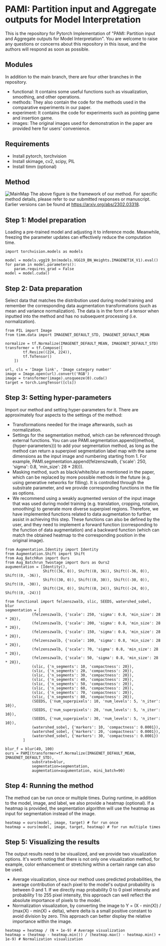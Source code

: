 # PAMI: Partition input and Aggregate outputs for Model Interpretation
This is the repository for Pytorch Implementation of "PAMI: Partition input and Aggregate outputs for Model Interpretation". You are welcome to raise any questions or concerns about this repository in this issue, and the authors will respond as soon as possible.

## Modules
In addition to the main branch, there are four other branches in the repository.
- functional: It contains some useful functions such as visualization, smoothing, and other operations.
- methods: They also contain the code for the methods used in the comparative experiments in our paper.
- experiment: It contains the code for experiments such as pointing game and insertion game.
- images: The original images used for demonstration in the paper are provided here for users' convenience.

## Requirements
- Install pytorch, torchvision
- Install skimage, cv2, scipy, PIL
- Install timm (optional)

## Method
![MainMap](https://github.com/fuermowei/PAMI/assets/47769416/65d4a763-936a-433d-b19f-9cd5934d85fd)
The above figure is the framework of our method. For specific method details, please refer to our submitted responses or manuscript. Earlier versions can be found at https://arxiv.org/abs/2302.03318.

## Step 1: Model preparation
Loading a pre-trained model and adjusting it to inference mode. Meanwhile, freezing the parameter updates can effectively reduce the computation time.
```
import torchvision.models as models

model = models.vgg19_bn(models.VGG19_BN_Weights.IMAGENET1K_V1).eval()
for param in model.parameters():
    param.requires_grad = False
model = model.cuda()
```

## Step 2: Data preparation
Select data that matches the distribution used during model training and remember the corresponding data augmentation transformations (such as mean and variance normalization).
The data is in the form of a tensor when inputted into the method and has no subsequent processing (i.e. normalization).
```
from PIL import Image
from timm.data import IMAGENET_DEFAULT_STD, IMAGENET_DEFAULT_MEAN

normalize = tf.Normalize(IMAGENET_DEFAULT_MEAN, IMAGENET_DEFAULT_STD)
transformer = tf.Compose([
        tf.Resize((224, 224)),
        tf.ToTensor()
    ])
    
url, cls = 'Image link', 'Image category number'
image = Image.open(url).convert('RGB')
image = transformer(image).unsqueeze(0).cuda()
target = torch.LongTensor([cls])
```


## Step 3: Setting hyper-parameters
Import our method and setting hyper-parameters for it.
There are approximately four aspects to the settings of the method:
- Transformations needed for the image afterwards, such as normalization.
- Settings for the segmentation method, which can be referenced through external functions. You can use PAMI.segmentation.append((method, {hyper-parameters})) to add your segmentation method, as long as the method can return a superpixel segmentation label map with the same dimensions as the input image and numbering starting from 1. For example, PAMI.segmentation.append(felzenszwalb, {'scale': 250, 'sigma': 0.8, 'min_size': 28 * 28})).
- Masking method, such as black/white/blur as mentioned in the paper, which can be replaced by more possible methods in the future (e.g. using generative networks for filling). It is controlled through the substrate parameter, and we provide corresponding functions in the file as options.
- We recommend using a weakly augmented version of the input image that was used during model training (e.g. translation, cropping, rotation, smoothing) to generate more diverse superpixel regions. Therefore, we have implemented functions related to data augmentation to further assist in achieving this step. These functions can also be defined by the user, and they need to implement a forward function (corresponding to the function of data augmentation) and a backward function (which can match the obtained heatmap to the corresponding position in the original image).
```
from Augmentation.Identity import Identity
from Augmentation.Shift import Shift
from Aug_BatchRun import Ours
from Aug_Batchrun_Twostage import Ours as Ours2
augumentation = [Identity(),
                 Shift((36, 0)), Shift((0, 36)), Shift((-36, 0)), Shift((0, -36)),
                 Shift((30, 0)), Shift((0, 30)), Shift((-30, 0)), Shift((0, -30)),
                 Shift((24, 0)), Shift((0, 24)), Shift((-24, 0)), Shift((0, -24))]
         
from functional import felzenszwalb, slic, SEEDS, watershed_sobel, blur
segmentation = [
            (felzenszwalb, {'scale': 250, 'sigma': 0.8, 'min_size': 28 * 28}),
            (felzenszwalb, {'scale': 200, 'sigma': 0.8, 'min_size': 28 * 28}),
            (felzenszwalb, {'scale': 150, 'sigma': 0.8, 'min_size': 28 * 28}),
            (felzenszwalb, {'scale': 100, 'sigma': 0.8, 'min_size': 28 * 28}),
            (felzenszwalb, {'scale': 70, 'sigma': 0.8, 'min_size': 28 * 28}),
            (felzenszwalb, {'scale': 50, 'sigma': 0.8, 'min_size': 28 * 28}),
            (slic, {'n_segments': 10, 'compactness': 20}),
            (slic, {'n_segments': 20, 'compactness': 20}),
            (slic, {'n_segments': 30, 'compactness': 20}),
            (slic, {'n_segments': 40, 'compactness': 20}),
            (slic, {'n_segments': 50, 'compactness': 20}),
            (slic, {'n_segments': 60, 'compactness': 20}),
            (slic, {'n_segments': 70, 'compactness': 20}),
            (slic, {'n_segments': 80, 'compactness': 20}),
            (SEEDS, {'num_superpixels': 10, 'num_levels': 5, 'n_iter': 10}),
            (SEEDS, {'num_superpixels': 20, 'num_levels': 5, 'n_iter': 10}),
            (SEEDS, {'num_superpixels': 30, 'num_levels': 5, 'n_iter': 10}),
            (watershed_sobel, {'markers': 10, 'compactness': 0.0001}),
            (watershed_sobel, {'markers': 20, 'compactness': 0.0001}),
            (watershed_sobel, {'markers': 30, 'compactness': 0.0001})
        ]

blur_f = blur(49, 100)
ours = PAMI(transformer=tf.Normalize(IMAGENET_DEFAULT_MEAN, IMAGENET_DEFAULT_STD),
            substrate=blur,
            segmentation=segmentation,
            augmentation=augumentation, mini_batch=90)
```

## Step 4: Running the method
The method can be run once or multiple times.
During runtime, in addition to the model, image, and label, we also provide a heatmap (optional). If a heatmap is provided, the segmentation algorithm will use the heatmap as input for segmentation instead of the image.

```
heatmap = ours(model, image, target) # for run once
heatmap = ours(model, image, target, heatmap) # for run multiple times
```

## Step 5: Visualizing the results
The output results need to be visualized, and we provide two visualization options. It's worth noting that there is not only one visualization method, for example, color enhancement or stretching within a certain range can also be used.
- Average visualization, since our method uses predicted probabilities, the average contribution of each pixel to the model's output probability is between 0 and 1. If we directly map probability 0 to 0 pixel intensity and probability 1 to 255 pixel intensity, this approach can well reflect the absolute importance of pixels to the model.
- Normalization visualization, by converting the image to Y = (X - min(X)) / (max(X) - min(X) + delta), where delta is a small positive constant to avoid division by zero. This approach can better display the relative importance within the image.
```
heatmap = heatmap / (N + 1e-9) # Average visualization
heatmap = (heatmap - heatmap.min()) / (heatmap.max() - heatmap.min() + 1e-9) # Normalization visualization
```
